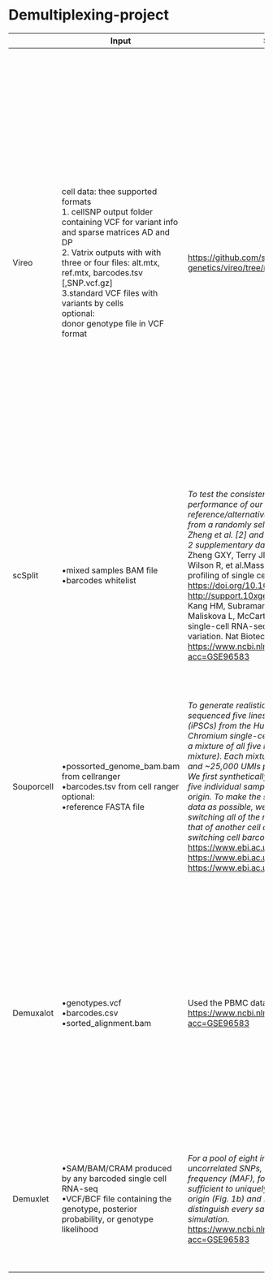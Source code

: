 # Demultiplexing-project

|               | Input         | Simulated data |  pros         | Cons      |
| ------------- | ------------- |------------- | -------------| -------------|
| Vireo  | cell data: thee supported formats <br> 1. cellSNP output folder containing VCF for variant info and sparse matrices AD and DP <br> 2. Vatrix outputs with with three or four files: alt.mtx,  ref.mtx, barcodes.tsv [,SNP.vcf.gz] <br> 3.standard VCF files with variants by cells <br> optional: <br> donor genotype file in VCF format  | https://github.com/single-cell-genetics/vireo/tree/master/simulate | •Can handle partial reference genotype information if genotype is available for a subset of samples| •Does not automatically detect number of individuals in the pool <br> •Does not detect unique SNPs per individuals <br> •Limited to 12 samples <br> •Samples represented by fewer than 100 cells could be missed <br> •Inferred samples cannot be directly identified or linked to metadata, but the estimated genotype states can be used to link the samples to other omics data which can be applied to any read-based assay which provides genotypes|
| scSplit  | •mixed samples BAM file <br> •barcodes whitelist  | *To test the consistency of the model, and the performance of our demultiplexing tool, reference/alternative count matrices were simulated from a randomly selected scRNA-seq BAM file from Zheng et al. [2] and a 32-sample VCF file used in Fig. 2 supplementary data of Kang et al. [6].* <br> Zheng GXY, Terry JM, Belgrader P, Ryvkin P, Bent ZW, Wilson R, et al.Massively parallel digital transcriptional profiling of single cells. Nat Commun. 2017; 8. https://doi.org/10.1038/ncomms14049. <br> http://support.10xgenomics.com/single-cell/datasets <br> Kang HM, Subramaniam M, Targ S, Nguyen M, Maliskova L, McCarthy E, et al.Multiplexed droplet single-cell RNA-sequencing using natural genetic variation. Nat Biotechnol. 2017; 36:89. <br> https://www.ncbi.nlm.nih.gov/geo/query/acc.cgi?acc=GSE96583 | •does not require genotype data nor a list of common variants <br> •retains accuracy under shallow read depth (tested at 2800 reads per cell) <br> •detects unique SNPs per individuals| • has been tested on only 8 real mixed samples <br> •cannot take reference SNP genotype|
| Souporcell  | •possorted_genome_bam.bam from cellranger <br> •barcodes.tsv from cell ranger <br> optional: <br> •reference FASTA file  | *To generate realistic data with known ground truth, we sequenced five lines of induced pluripotent stem cells (iPSCs) from the Human iPSC Initiative17 with the 10x Chromium single-cell system, both individually and in a mixture of all five lines (with three replicates of the mixture). Each mixture contained 5,000–7,000 cells and ~25,000 UMIs per cell (Supplementary Table 1). We first synthetically mixed 20% of the cells from the five individual samples while retaining their sample of origin. To make the synthetic mixture as close to real data as possible, we also simulated 6% doublets by switching all of the reads’ barcodes from one cell to that of another cell and 5% ambient RNA by randomly switching cell barcodes for 5% of the reads.* <br> https://www.ebi.ac.uk/ena/browser/view/ERS2630499 <br> https://www.ebi.ac.uk/ena/browser/view/ERS2630500 <br> https://www.ebi.ac.uk/ena/browser/view/ERS2630501 | •reference genotype is optional <br> •identifies proportion of ambient RNA <br> •can identify overlapping clusters from different datasets allows genotype information to be extracted| •cannot automatically detect number of individuals in the pool <br> •cannot detect unique SNPs per individuals <br> •Low signal-to-noise ratio due to decreased numbers of UMIs per cell and high numbers of donors, causing local maxima|
| Demuxalot  | •genotypes.vcf <br> •barcodes.csv <br> •sorted_alignment.bam|Used the PBMC dataset from demuxlet paper <br> https://www.ncbi.nlm.nih.gov/geo/query/acc.cgi?acc=GSE96583| |•Data efficiency: Aims to maximize genotype information with as few additional putative SNVs as needed. Data efficiency allows for scalabilty to more dornors and better exploitation of deep sequencing datasets |•none mentioned| 
| Demuxlet  | •SAM/BAM/CRAM produced by any barcoded single cell RNA-seq <br> •VCF/BCF file containing the genotype, posterior probability, or genotype likelihood  | *For a pool of eight individuals and a set of uncorrelated SNPs, each with 50% minor allele frequency (MAF), four reads overlapping SNPs are sufficient to uniquely assign a singlet to the donor of origin (Fig. 1b) and 20 reads overlapping SNPs can distinguish every sample with >98% probability in simulation.* <br> https://www.ncbi.nlm.nih.gov/geo/query/acc.cgi?acc=GSE96583 | •gold standard | •reference genotyoe is necessary <br> •does not automatically detect number of individuals in the pool <br> •does not detect unique SNPs per individual|
